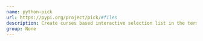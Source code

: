 ```yaml
---
name: python-pick
url: https://pypi.org/project/pick/#files
description: Create curses based interactive selection list in the terminal.
group: None
---
```

